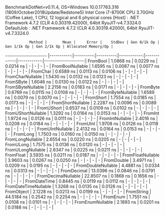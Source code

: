 
BenchmarkDotNet=v0.11.4, OS=Windows 10.0.17763.316 (1809/October2018Update/Redstone5)
Intel Core i7-8700K CPU 3.70GHz (Coffee Lake), 1 CPU, 12 logical and 6 physical cores
  [Host]     : .NET Framework 4.7.2 (CLR 4.0.30319.42000), 64bit RyuJIT-v4.7.3324.0
  DefaultJob : .NET Framework 4.7.2 (CLR 4.0.30319.42000), 64bit RyuJIT-v4.7.3324.0


               Method |       Mean |     Error |    StdDev | Gen 0/1k Op | Gen 1/1k Op | Gen 2/1k Op | Allocated Memory/Op |
--------------------- |-----------:|----------:|----------:|------------:|------------:|------------:|--------------------:|
             FromBool |  1.0868 ns | 0.0229 ns | 0.0214 ns |           - |           - |           - |                   - |
     FromBoolNullable |  1.6595 ns | 0.0087 ns | 0.0077 ns |           - |           - |           - |                   - |
             FromChar |  0.6589 ns | 0.0113 ns | 0.0106 ns |           - |           - |           - |                   - |
     FromCharNullable |  1.5430 ns | 0.0132 ns | 0.0123 ns |           - |           - |           - |                   - |
            FromSByte |  1.6046 ns | 0.0130 ns | 0.0122 ns |           - |           - |           - |                   - |
    FromSByteNullable |  2.2156 ns | 0.0183 ns | 0.0171 ns |           - |           - |           - |                   - |
             FromByte |  0.6769 ns | 0.0115 ns | 0.0108 ns |           - |           - |           - |                   - |
     FromByteNullable |  1.6589 ns | 0.0079 ns | 0.0070 ns |           - |           - |           - |                   - |
            FromShort |  1.7554 ns | 0.0185 ns | 0.0173 ns |           - |           - |           - |                   - |
    FromShortNullable |  2.2287 ns | 0.0096 ns | 0.0089 ns |           - |           - |           - |                   - |
           FromUShort |  0.6537 ns | 0.0109 ns | 0.0102 ns |           - |           - |           - |                   - |
   FromUShortNullable |  1.3292 ns | 0.0164 ns | 0.0153 ns |           - |           - |           - |                   - |
              FromInt |  1.9724 ns | 0.0126 ns | 0.0111 ns |           - |           - |           - |                   - |
      FromIntNullable |  2.4016 ns | 0.0208 ns | 0.0184 ns |           - |           - |           - |                   - |
             FromUInt |  1.9708 ns | 0.0126 ns | 0.0118 ns |           - |           - |           - |                   - |
     FromUIntNullable |  2.4132 ns | 0.0164 ns | 0.0153 ns |           - |           - |           - |                   - |
             FromLong |  1.7503 ns | 0.0160 ns | 0.0150 ns |           - |           - |           - |                   - |
     FromLongNullable |  2.6554 ns | 0.0220 ns | 0.0205 ns |           - |           - |           - |                   - |
            FromULong |  1.7575 ns | 0.0136 ns | 0.0120 ns |           - |           - |           - |                   - |
    FromULongNullable |  2.6347 ns | 0.0225 ns | 0.0211 ns |           - |           - |           - |                   - |
            FromFloat |  3.5935 ns | 0.0211 ns | 0.0187 ns |           - |           - |           - |                   - |
    FromFloatNullable |  3.9603 ns | 0.0267 ns | 0.0250 ns |           - |           - |           - |                   - |
           FromDouble |  3.4971 ns | 0.0209 ns | 0.0195 ns |           - |           - |           - |                   - |
   FromDoubleNullable |  4.4881 ns | 0.0334 ns | 0.0313 ns |           - |           - |           - |                   - |
          FromDecimal | 13.0396 ns | 0.0846 ns | 0.0791 ns |           - |           - |           - |                   - |
  FromDecimalNullable | 22.8507 ns | 0.1868 ns | 0.1656 ns |           - |           - |           - |                   - |
         FromDateTime |  0.8445 ns | 0.0119 ns | 0.0112 ns |           - |           - |           - |                   - |
 FromDateTimeNullable |  1.3268 ns | 0.0135 ns | 0.0126 ns |           - |           - |           - |                   - |
           FromObject |  2.1228 ns | 0.0213 ns | 0.0199 ns |           - |           - |           - |                   - |
           FromString | 44.5184 ns | 0.2542 ns | 0.2254 ns |           - |           - |           - |                   - |
             FromEnum |  1.7551 ns | 0.0108 ns | 0.0101 ns |           - |           - |           - |                   - |
     FromEnumNullable |  2.1893 ns | 0.0201 ns | 0.0188 ns |           - |           - |           - |                   - |
